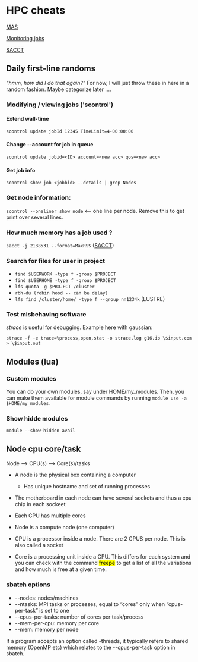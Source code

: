 # HPC cheats
[MAS](https://metacenter.no)

[Monitoring jobs](https://documentation.sigma2.no/jobs/monitoring.html)

[SACCT](https://slurm.schedmd.com/sacct.html)

## Daily first-line randoms
<i>"hmm, how did I do that again?"</i>
For now, I will just throw these in here in a random fashion. Maybe categorize later ....

### Modifying / viewing jobs ('scontrol')
#### Extend wall-time
`scontrol update jobId 12345 TimeLimit=4-00:00:00` 

#### Change --account for job in queue
`scontrol update jobid=<ID> account=<new acc> qos=<new acc>`

#### Get job info
`scontrol show job <jobbid> --details | grep Nodes`


### Get node information:
`scontrol --oneliner show node` <-- one line per node. Remove this to get print over several lines.

### How much memory has a job used ? 
`sacct -j 2138531 --format=MaxRSS` ([SACCT](https://slurm.schedmd.com/sacct.html))

### Search for files for user in project
- `find $USERWORK -type f -group $PROJECT`
- `find $USERHOME -type f -group $PROJECT`
- `lfs quota -g $PROJECT /cluster`
- `rbh-du (robin hood -- can be delay)`
- `lfs find /cluster/home/ -type f --group nn1234k`  (LUSTRE)


### Test misbehaving software 
*strace* is useful for debugging. Example here with gaussian:


`strace -f -e trace=%process,open,stat -o strace.log g16.ib \$input.com > \$input.out`

## Modules (lua)
### Custom modules 
You can do your own modules, say under HOME/my_modules. Then, you can make them available for module commands by running `module use -a $HOME/my_modules.`

### Show hidde modules
`module --show-hidden avail`

## Node cpu core/task
Node --> CPU(s) --> Core(s)/tasks
- A node is the physical box containing a computer
  - Has unique hostname and set of running processes
- The motherboard in each node can have several sockets and thus a cpu chip in each sockeet
- Each CPU has multiple cores

- Node is a compute node (one computer)
- CPU is a processor inside a node. There are 2 CPUS per node. This is also called a socket
- Core is a processing unit inside a CPU. This differs for each system and you can check with the command <mark>freepe</mark> to get a list of all the variations and how much is free at a given time.

### sbatch options
* --nodes: nodes/machines
* --ntasks: MPI tasks or processes, equal to “cores” only when “cpus-per-task” is set to one
* --cpus-per-tasks: number of cores per task/process
* --mem-per-cpu: memory per core
* --mem: memory per node

If a program accepts an option called -threads, it typically refers to shared memory (OpenMP etc) which relates to the --cpus-per-task option in sbatch.
